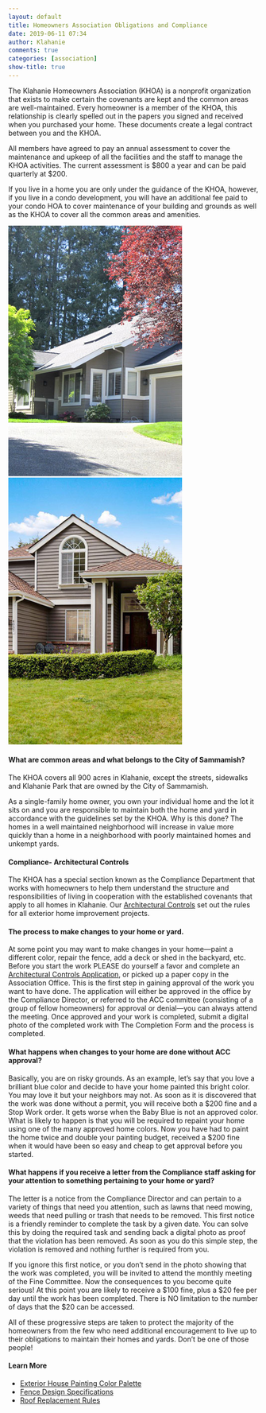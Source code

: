 ```yaml
---
layout: default
title: Homeowners Association Obligations and Compliance
date: 2019-06-11 07:34
author: Klahanie
comments: true
categories: [association]
show-title: true
---
```


The Klahanie Homeowners Association (KHOA) is a nonprofit organization that exists to make certain the covenants are kept and the common areas are well-maintained. Every homeowner is a member of the KHOA, this relationship is clearly spelled out in the papers you signed and received when you purchased your home. These documents create a legal contract between you and the KHOA.

All members have agreed to pay an annual assessment to cover the maintenance and upkeep of all the facilities and the staff to manage the KHOA activities. The current assessment is $800 a year and can be paid quarterly at $200.

If you live in a home you are only under the guidance of the KHOA, however, if you live in a condo development, you will have an additional fee paid to your condo HOA to cover maintenance of your building and grounds as well as the KHOA to cover all the common areas and amenities.

<div class="float-right col-md-4">
  <img src="/images/barclay1.jpg" class="img-thumbnail">
  <img src="/images/assoc-house-4.jpg" class="img-thumbnail">
</div>

#### What are common areas and what belongs to the City of Sammamish? 

The KHOA covers all 900 acres in Klahanie, except the streets, sidewalks and Klahanie Park that are owned by the City of Sammamish.

As a single-family home owner, you own your individual home and the lot it sits on and you are responsible to maintain both the home and yard in accordance with the guidelines set by the KHOA. Why is this done? The homes in a well maintained neighborhood will increase in value more quickly than a home in a neighborhood with poorly maintained homes and unkempt yards.

#### Compliance- Architectural Controls

The KHOA has a special section known as the Compliance Department that works with homeowners to help them understand the structure and responsibilities of living in cooperation with the established covenants that apply to all homes in Klahanie. Our [Architectural Controls](/files/Klahanie-Association-Architectural-Controls-2018.pdf) set out the rules for all exterior home improvement projects.

#### The process to make changes to your home or yard.

At some point you may want to make changes in your home—paint a different color, repair the fence, add a deck or shed in the backyard, etc. Before you start the work PLEASE do yourself a favor and complete an [Architectural Controls Application](/files/Klahanie-Association-Architectural-Controls-2018.pdf), or picked up a paper copy in the Association Office. This is the first step in gaining approval of the work you want to have done. The application will either be approved in the office by the Compliance Director, or referred to the ACC committee (consisting of a group of fellow homeowners) for approval or denial—you can always attend the meeting. Once approved and your work is completed, submit a digital photo of the completed work with The Completion Form and the process is completed.

#### What happens when changes to your home are done without ACC approval?

Basically, you are on risky grounds. As an example, let’s say that you love a brilliant blue color and decide to have your home painted this bright color. You may love it but your neighbors may not. As soon as it is discovered that the work was done without a permit, you will receive both a $200 fine and a Stop Work order. It gets worse when the Baby Blue is not an approved color. What is likely to happen is that you will be required to repaint your home using one of the many approved home colors. Now you have had to paint the home twice and double your painting budget, received a $200 fine when it would have been so easy and cheap to get approval before you started.

#### What happens if you receive a letter from the Compliance staff asking for your attention to something pertaining to your home or yard?

The letter is a notice from the Compliance Director and can pertain to a variety of things that need you attention, such as lawns that need mowing, weeds that need pulling or trash that needs to be removed. This first notice is a friendly reminder to complete the task by a given date. You can solve this by doing the required task and sending back a digital photo as proof that the violation has been removed. As soon as you do this simple step, the violation is removed and nothing further is required from you.

If you ignore this first notice, or you don’t send in the photo showing that the work was completed, you will be invited to attend the monthly meeting of the Fine Committee. Now the consequences to you become quite serious! At this point you are likely to receive a $100 fine, plus a $20 fee per day until the work has been completed. There is NO limitation to the number of days that the $20 can be accessed.

All of these progressive steps are taken to protect the majority of the homeowners from the few who need additional encouragement to live up to their obligations to maintain their homes and yards. Don’t be one of those people!

#### Learn More
* [Exterior House Painting Color Palette](/files/exterior_paint_palette.pdf)
* [Fence Design Specifications](/files/Fence-Design-and-Specifications.pdf)
* [Roof Replacement Rules](/files/roof-replacement.pdf)